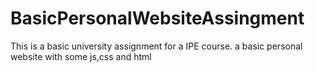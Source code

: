 # BasicPersonalWebsiteAssingment
This is a basic university assignment for a IPE course. a basic personal website with some js,css and html
